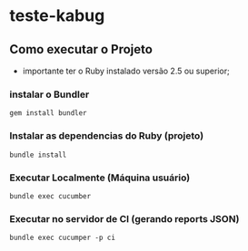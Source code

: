 # teste-kabug

## Como executar o Projeto

* importante ter o Ruby instalado versão 2.5 ou superior;

### instalar o Bundler

`
gem install bundler
`

### Instalar as dependencias do Ruby (projeto)

`
bundle install
`

### Executar Localmente (Máquina usuário)
`
bundle exec cucumber
`

### Executar no servidor de CI (gerando reports JSON)
`
bundle exec cucumper -p ci
`
